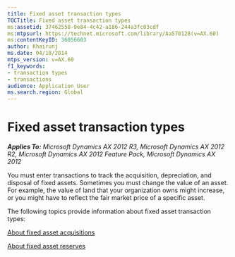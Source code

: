 ```yaml
---
title: Fixed asset transaction types
TOCTitle: Fixed asset transaction types
ms:assetid: 37462558-9e84-4c42-a186-244a3fc03cdf
ms:mtpsurl: https://technet.microsoft.com/library/Aa570128(v=AX.60)
ms:contentKeyID: 36056603
author: Khairunj
ms.date: 04/18/2014
mtps_version: v=AX.60
f1_keywords:
- transaction types
- transactions
audience: Application User
ms.search.region: Global
---
```


# Fixed asset transaction types 


_**Applies To:** Microsoft Dynamics AX 2012 R3, Microsoft Dynamics AX 2012 R2, Microsoft Dynamics AX 2012 Feature Pack, Microsoft Dynamics AX 2012_

You must enter transactions to track the acquisition, depreciation, and disposal of fixed assets. Sometimes you must change the value of an asset. For example, the value of land that your organization owns might increase, or you might have to reflect the fair market price of a specific asset.

The following topics provide information about fixed asset transaction types:

[About fixed asset acquisitions](about-fixed-asset-acquisitions.md)

[About fixed asset reserves](about-fixed-asset-reserves.md)

  


